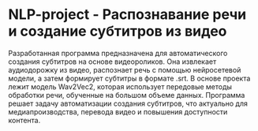 # NLP-project - Распознавание речи и создание субтитров из видео

Разработанная программа предназначена для автоматического создания субтитров на основе видеороликов. Она извлекает аудиодорожку из видео, распознает речь с помощью нейросетевой модели, а затем формирует субтитры в формате .srt. В основе проекта лежит модель Wav2Vec2, которая использует передовые методы обработки речи, обученные на большом объеме данных. Программа решает задачу автоматизации создания субтитров, что актуально для медиапроизводства, перевода видео и повышения доступности контента.
